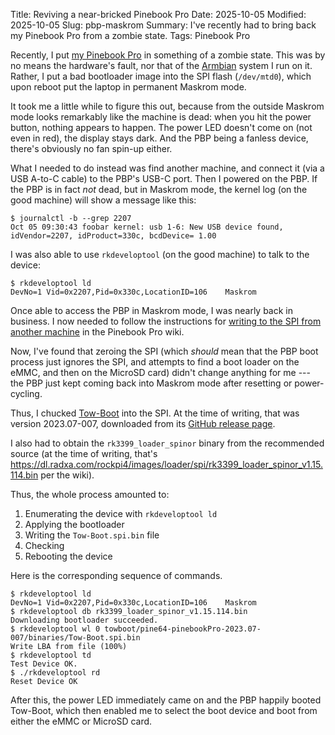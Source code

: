 Title: Reviving a near-bricked Pinebook Pro
Date: 2025-10-05
Modified: 2025-10-05
Slug: pbp-maskrom
Summary: I've recently had to bring back my Pinebook Pro from a zombie state.
Tags: Pinebook Pro

Recently, I put [my Pinebook Pro]({filename}solar-powered-laptop.md) in something of a zombie state.
This was by no means the hardware's fault, nor that of the [Armbian](https://www.armbian.com/pinebook-pro/) system I run on it.
Rather, I put a bad bootloader image into the SPI flash (`/dev/mtd0`), which upon reboot put the laptop in permanent Maskrom mode.

It took me a little while to figure this out, because from the outside Maskrom mode looks remarkably like the machine is dead:
when you hit the power button, nothing appears to happen.
The power LED doesn't come on (not even in red), the display stays dark.
And the PBP being a fanless device, there's obviously no fan spin-up either.

What I needed to do instead was find another machine, and connect it (via a USB A-to-C cable) to the PBP's USB-C port.
Then I powered on the PBP.
If the PBP is in fact *not* dead, but in Maskrom mode, the kernel log (on the good machine) will show a message like this:

```console
$ journalctl -b --grep 2207
Oct 05 09:30:43 foobar kernel: usb 1-6: New USB device found, idVendor=2207, idProduct=330c, bcdDevice= 1.00
```

I was also able to use `rkdeveloptool` (on the good machine) to talk to the device:

```console
$ rkdeveloptool ld
DevNo=1	Vid=0x2207,Pid=0x330c,LocationID=106	Maskrom
```

Once able to access the PBP in Maskrom mode, I was nearly back in business.
I now needed to follow the instructions for [writing to the SPI from another machine](https://wiki.pine64.org/wiki/Pinebook_Pro_SPI#After_entering_maskrom_mode) in the Pinebook Pro wiki.

Now, I've found that zeroing the SPI (which *should* mean that the PBP boot process just ignores the SPI, and attempts to find a boot loader on the eMMC, and then on the MicroSD card) didn't change anything for me --- the PBP just kept coming back into Maskrom mode after resetting or power-cycling.

Thus, I chucked [Tow-Boot](https://tow-boot.org/devices/pine64-pinebookPro.html) into the SPI.
At the time of writing, that was version 2023.07-007, downloaded from its [GitHub release page](https://github.com/Tow-Boot/Tow-Boot/releases/tag/release-2023.07-007).

I also had to obtain the `rk3399_loader_spinor` binary from the recommended source (at the time of writing, that's <https://dl.radxa.com/rockpi4/images/loader/spi/rk3399_loader_spinor_v1.15.114.bin> per the wiki).

Thus, the whole process amounted to:

1. Enumerating the device with `rkdeveloptool ld`
2. Applying the bootloader
3. Writing the `Tow-Boot.spi.bin` file
4. Checking
4. Rebooting the device

Here is the corresponding sequence of commands.

```console
$ rkdeveloptool ld
DevNo=1	Vid=0x2207,Pid=0x330c,LocationID=106	Maskrom
$ rkdeveloptool db rk3399_loader_spinor_v1.15.114.bin
Downloading bootloader succeeded.
$ rkdeveloptool wl 0 towboot/pine64-pinebookPro-2023.07-007/binaries/Tow-Boot.spi.bin
Write LBA from file (100%)
$ rkdeveloptool td
Test Device OK.
$ ./rkdeveloptool rd
Reset Device OK
```

After this, the power LED immediately came on and the PBP happily booted Tow-Boot, which then enabled me to select the boot device and boot from either the eMMC or MicroSD card.
